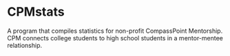 CPMstats
========

A program that compiles statistics for non-profit CompassPoint Mentorship. CPM connects college students to high school students in a mentor-mentee relationship.

